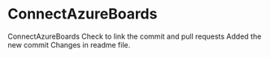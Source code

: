 # ConnectAzureBoards
ConnectAzureBoards
Check to link the commit and pull requests
Added the new commit
Changes in readme file.
